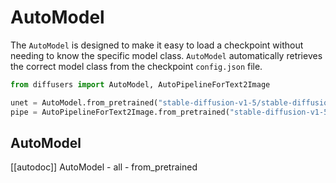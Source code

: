 <!--Copyright 2025 The HuggingFace Team. All rights reserved.

Licensed under the Apache License, Version 2.0 (the "License"); you may not use this file except in compliance with
the License. You may obtain a copy of the License at

http://www.apache.org/licenses/LICENSE-2.0

Unless required by applicable law or agreed to in writing, software distributed under the License is distributed on
an "AS IS" BASIS, WITHOUT WARRANTIES OR CONDITIONS OF ANY KIND, either express or implied. See the License for the
specific language governing permissions and limitations under the License.
-->

# AutoModel

The `AutoModel` is designed to make it easy to load a checkpoint without needing to know the specific model class. `AutoModel` automatically retrieves the correct model class from the checkpoint `config.json` file.

```python
from diffusers import AutoModel, AutoPipelineForText2Image

unet = AutoModel.from_pretrained("stable-diffusion-v1-5/stable-diffusion-v1-5", subfolder="unet")
pipe = AutoPipelineForText2Image.from_pretrained("stable-diffusion-v1-5/stable-diffusion-v1-5", unet=unet)
```


## AutoModel

[[autodoc]] AutoModel
	- all
	- from_pretrained
